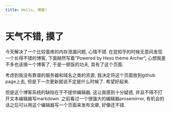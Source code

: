 ```yaml
---
title: Hello, 博客!
---
```


# 天气不错, 摸了

今天解决了一个比较蛋疼的内存泄漏问题, 心情不错. 在逛知乎的时候无意间发现一个长得不错的博客, 下面赫然写着“Powered by Hexo theme Archer“, 心想我差不多也该搞一个博客了, 于是一顿饭的功夫, 具有了这个页面.

考虑到我没有靠谱的服务器和域名之类的资源, 我决定将这个页面放到github page上去, 但是下一次更新就说不定是什么时候了. 希望好起来.

但是这个博客系统的缺陷在于不提供编辑器, 这让我感到十分疑惑, 并且不得不打开文本编辑器写markdown. 之前看过一个很强大的编辑器prosemirror, 有机会的话之后可以用这个编辑器写一个页面来发布文章, 好像还不错.


